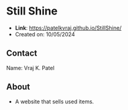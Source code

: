 # Still Shine

- **Link**: https://patelkvraj.github.io/StillShine/
- Created on: 10/05/2024

## Contact

Name: Vraj K. Patel

## About

- A website that sells used items.
